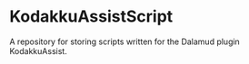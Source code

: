 # KodakkuAssistScript
A repository for storing scripts written for the Dalamud plugin KodakkuAssist.
